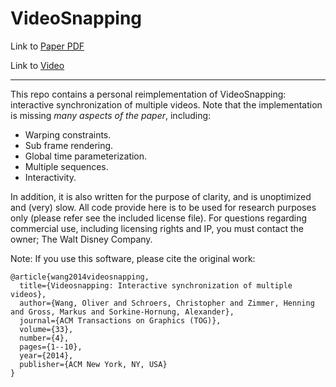 # VideoSnapping

Link to [Paper PDF](https://citeseerx.ist.psu.edu/viewdoc/download?doi=10.1.1.650.8437&rep=rep1&type=pdf)

Link to [Video](https://www.youtube.com/watch?v=iwT8Hs3rMug)

---

This repo contains a personal reimplementation of VideoSnapping: interactive synchronization of multiple videos.  Note that the implementation is missing *many aspects of the paper*, including:

- Warping constraints.
- Sub frame rendering.
- Global time parameterization.
- Multiple sequences.
- Interactivity.

In addition, it is also written for the purpose of clarity, and is unoptimized and (very) slow. All code provide here is to be used for research purposes only (please refer see the included license file). For questions regarding commercial use, including licensing rights and IP, you must contact the owner; The Walt Disney Company.

Note: If you use this software, please cite the original work:

```
@article{wang2014videosnapping,
  title={Videosnapping: Interactive synchronization of multiple videos},
  author={Wang, Oliver and Schroers, Christopher and Zimmer, Henning and Gross, Markus and Sorkine-Hornung, Alexander},
  journal={ACM Transactions on Graphics (TOG)},
  volume={33},
  number={4},
  pages={1--10},
  year={2014},
  publisher={ACM New York, NY, USA}
}
```


